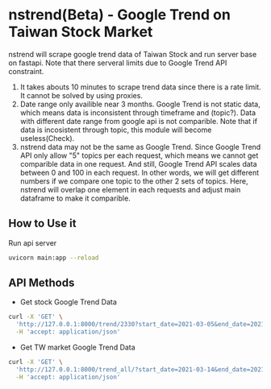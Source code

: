 # nstrend(Beta) - Google Trend on Taiwan Stock Market
nstrend will scrape google trend data of Taiwan Stock and 
run server base on fastapi.
Note that there serveral limits due to Google Trend API constraint.
1. It takes abouts 10 minutes to scrape trend data since there is 
a rate limit. It cannot be solved by using proxies.
2. Date range only availible near 3 months. 
Google Trend is not static data, which means data is inconsistent 
through timeframe and (topic?). Data with different date range from google api 
is not comparible. Note that if data is incosistent through topic, this module
will become useless(Check).
3. nstrend data may not be the same as Google Trend.
Since Google Trend API only allow "5" topics per each request, which means
we cannot get comparible data in one request. And still, Google Trend API
scales data between 0 and 100 in each request. In other words, we will get 
different numbers if we compare one topic to the other 2 sets of topics.
Here, nstrend will overlap one element in each requests and adjust main 
dataframe to make it comparible.

## How to Use it
Run api server
```bash
uvicorn main:app --reload
```

## API Methods
* Get stock Google Trend Data
```bash
curl -X 'GET' \
  'http://127.0.0.1:8000/trend/2330?start_date=2021-03-05&end_date=2021-05-13' \
  -H 'accept: application/json'
```

* Get TW market Google Trend Data
```bash
curl -X 'GET' \
  'http://127.0.0.1:8000/trend_all/?start_date=2021-03-14&end_date=2021-05-13' \
  -H 'accept: application/json'
```

